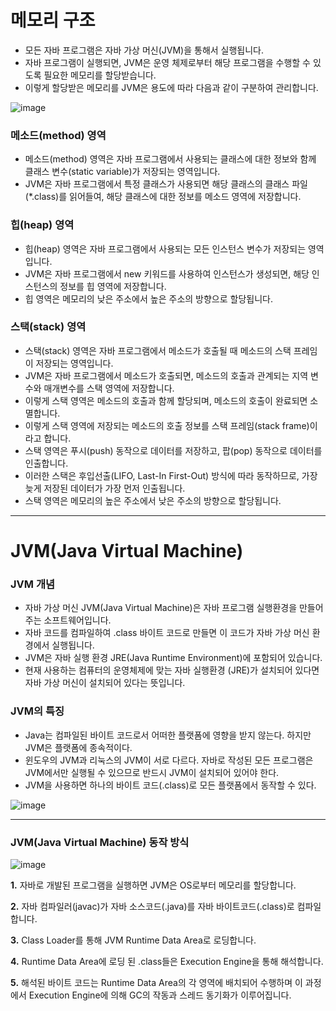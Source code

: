 # 메모리 구조

- 모든 자바 프로그램은 자바 가상 머신(JVM)을 통해서 실행됩니다.
- 자바 프로그램이 실행되면, JVM은 운영 체제로부터 해당 프로그램을 수행할 수 있도록 필요한 메모리를 할당받습니다.
- 이렇게 할당받은 메모리를 JVM은 용도에 따라 다음과 같이 구분하여 관리합니다.

![image](https://user-images.githubusercontent.com/74396651/197968889-7fb14e9c-2bc2-4f2f-b8ee-a811beb45443.png)

### 메소드(method) 영역

- 메소드(method) 영역은 자바 프로그램에서 사용되는 클래스에 대한 정보와 함께 클래스 변수(static variable)가 저장되는 영역입니다.
- JVM은 자바 프로그램에서 특정 클래스가 사용되면 해당 클래스의 클래스 파일(*.class)를 읽어들여, 해당 클래스에 대한 정보를 메소드 영역에 저장합니다.

### 힙(heap) 영역

- 힙(heap) 영역은 자바 프로그램에서 사용되는 모든 인스턴스 변수가 저장되는 영역입니다.
- JVM은 자바 프로그램에서 new 키워드를 사용하여 인스턴스가 생성되면, 해당 인스턴스의 정보를 힙 영역에 저장합니다.
- 힙 영역은 메모리의 낮은 주소에서 높은 주소의 방향으로 할당됩니다.

### 스택(stack) 영역

- 스택(stack) 영역은 자바 프로그램에서 메소드가 호출될 때 메소드의 스택 프레임이 저장되는 영역입니다.
- JVM은 자바 프로그램에서 메소드가 호출되면, 메소드의 호출과 관계되는 지역 변수와 매개변수를 스택 영역에 저장합니다.
- 이렇게 스택 영역은 메소드의 호출과 함께 할당되며, 메소드의 호출이 완료되면 소멸합니다.
- 이렇게 스택 영역에 저장되는 메소드의 호출 정보를 스택 프레임(stack frame)이라고 합니다.
- 스택 영역은 푸시(push) 동작으로 데이터를 저장하고, 팝(pop) 동작으로 데이터를 인출합니다.
- 이러한 스택은 후입선출(LIFO, Last-In First-Out) 방식에 따라 동작하므로, 가장 늦게 저장된 데이터가 가장 먼저 인출됩니다.
- 스택 영역은 메모리의 높은 주소에서 낮은 주소의 방향으로 할당됩니다.

---

# JVM(Java Virtual Machine)

### JVM 개념

- 자바 가상 머신 JVM(Java Virtual Machine)은 자바 프로그램 실행환경을 만들어 주는 소프트웨어입니다.
- 자바 코드를 컴파일하여 .class 바이트 코드로 만들면 이 코드가 자바 가상 머신 환경에서 실행됩니다.
- JVM은 자바 실행 환경 JRE(Java Runtime Environment)에 포함되어 있습니다.
- 현재 사용하는 컴퓨터의 운영체제에 맞는 자바 실행환경 (JRE)가 설치되어 있다면 자바 가상 머신이 설치되어 있다는 뜻입니다.

### JVM의 특징

- Java는 컴파일된 바이트 코드로서 어떠한 플랫폼에 영향을 받지 않는다. 하지만 JVM은 플랫폼에 종속적이다.
- 윈도우의 JVM과 리눅스의 JVM이 서로 다르다. 자바로 작성된 모든 프로그램은 JVM에서만 실행될 수 있으므로 반드시 JVM이 설치되어 있어야 한다.
- JVM을 사용하면 하나의 바이트 코드(.class)로 모든 플랫폼에서 동작할 수 있다.

![image](https://user-images.githubusercontent.com/74396651/197968967-b76c7dc9-98ff-4c1a-860a-cdaa58252af9.png)

<hr>

### JVM(Java Virtual Machine) 동작 방식

![image](https://user-images.githubusercontent.com/74396651/197968943-1caae4d4-cacc-4205-9ce2-ed9ec9ee5d28.png)

**1.** 자바로 개발된 프로그램을 실행하면 JVM은 OS로부터 메모리를 할당합니다.

**2.** 자바 컴파일러(javac)가 자바 소스코드(.java)를 자바 바이트코드(.class)로 컴파일합니다.

**3.** Class Loader를 통해 JVM Runtime Data Area로 로딩합니다.

**4.** Runtime Data Area에 로딩 된 .class들은 Execution Engine을 통해 해석합니다.

**5.** 해석된 바이트 코드는 Runtime Data Area의 각 영역에 배치되어 수행하며 이 과정에서 Execution Engine에 의해 GC의 작동과 스레드 동기화가 이루어집니다.
